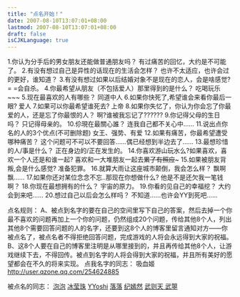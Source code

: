 ```yaml
---
title: "点名开始！"
date: 2007-08-10T13:07:01+08:00
lastmod: 2007-08-10T13:07:01+08:00
draft: false
isCJKLanguage: true
---
```


1.你认为分手后的男女朋友还能做普通朋友吗？
有过痛苦的回忆，大约是不可能了。
 2.有没有想过自己是异性的话现在的生活会怎样？
也许不太适应，也许会过的更好，谁知道？
 3.有没有想过如果以后结婚对象不是现在的恋人，会是啥感觉?
= =会自杀。
 4.你最希望从朋友（不包括爱人）那里得到的是什么？
吃喝玩乐~~~
 5.现在最喜欢的人有哪些？
同道中人
 6.如果你快死了,希望谁会来看你最后一眼?
爱人
 7.如果可以你最希望谁死去?
上帝
 8.如果你失忆了，你认为你会忘了你最爱的人，还是忘了你最恨的人？
啊?谁被我忘记了??????
 9.你记得父母的生日吗？
只记得母亲的。
10.伱現在最關心誰？
连我自己都不关心中……
11.说出点你名的人的3个优点(不可删除题)
女王、强势、有爱
12.如果有痛苦，你最希望遭受哪种痛苦？
这个问题可不可以不要回答……偶已经想到半边去了……
13.最想珍惜的人/事是什么？
正在身边的/正在发生的。
14.你喜欢游山玩水么?如果喜欢，喜欢一个人还是和谁一起?
喜欢和一大堆朋友一起去~~累了有照应~~~
15.如果被朋友背叛,会是什么感觉?
准备犯罪。
16.就算大雨让这座城市颠倒，我会怎么样？
飘啊飘……
17.如果你还对某位念念不忘..那现在你想做什么?
他是不是还欠我一笔钱啊？
18.你现在最想拥有的什么？
宇宙的原力。
19.你看的见自己的幸福挖？
大约会到来吧……
20.想过自己以后会怎么样吗？
不知道……也许会YY到死吧……

点名规则：
A、被点到名字的要在自己的空间里写下自己的答案，然后去掉一个你最不喜欢的问题再加上一个你的问题，仍然组成20个问题，传给其他8个人，列出其他8个需要回答问题的人的名字，还要到这8个人的博客里留言通知对方——你被点名了，被点名者不得拒绝回答问题，完成游戏的人将会永远得到大家的祝福。
B、这8个人要在自己的博客里注明是从哪里接到的，并且再传给其他8个人，让游戏继续下去，不得回传。被点到名字的人将会得到大家的祝福，并且所有美好的愿望都会在不久的将来实现。
点我名字的同志：
吸血姬 <a href="http://user.qzone.qq.com/254624885">http://user.qzone.qq.com/254624885</a>

被点名的同志：
<a href="http://hi.baidu.com/echorewitch">泡泡</a>
<a href="http://blog.sina.com.cn/u/1420512024">冰莹珠</a>
<a href="http://pcwindows.com.cn/blog">YYoshi</a>
<a href="http://user.qzone.qq.com/197083239">落落</a>
<a href="http://user.qzone.qq.com/328684908">纪嫣然</a>
<a href="http://hi.baidu.com/%CC%EC%B5%D8%C8%CB/blog">武则天 武曌</a>